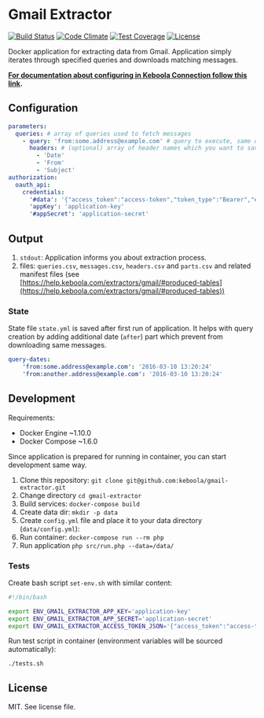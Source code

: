 # Gmail Extractor

[![Build Status](https://travis-ci.org/keboola/gmail-extractor.svg?branch=master)](https://travis-ci.org/keboola/gmail-extractor)
[![Code Climate](https://codeclimate.com/github/keboola/gmail-extractor/badges/gpa.svg)](https://codeclimate.com/github/keboola/gmail-extractor)
[![Test Coverage](https://codeclimate.com/github/keboola/gmail-extractor/badges/coverage.svg)](https://codeclimate.com/github/keboola/gmail-extractor/coverage)
[![License](https://img.shields.io/badge/license-MIT-blue.svg)](https://github.com/keboola/gmail-extractor/blob/master/LICENSE.md)

Docker application for extracting data from Gmail. Application simply iterates through specified
queries and downloads matching messages.

**[For documentation about configuring in Keboola Connection follow this link](https://help.keboola.com/extractors/gmail/).**

## Configuration

```yaml
parameters:
  queries: # array of queries used to fetch messages
    - query: 'from:some.address@example.com' # query to execute, same query format as in the Gmail search box
      headers: # (optional) array of header names which you want to save
        - 'Date'
        - 'From'
        - 'Subject'
authorization:
  oauth_api:
    credentials:
      '#data': '{"access_token":"access-token","token_type":"Bearer","expires_in":3600,"refresh_token":"refresh-token","created":1457455916}'
      'appKey': 'application-key'
      '#appSecret': 'application-secret'
```

## Output

1. `stdout`: Application informs you about extraction process.
2. files: `queries.csv`, `messages.csv`, `headers.csv` and `parts.csv` and related manifest files
(see [https://help.keboola.com/extractors/gmail/#produced-tables](https://help.keboola.com/extractors/gmail/#produced-tables))

### State

State file `state.yml` is saved after first run of application. It helps with query creation by adding
additional date (`after`) part which prevent from downloading same messages.

```yaml
query-dates:
    'from:some.address@example.com': '2016-03-10 13:20:24'
    'from:another.address@example.com': '2016-03-10 13:20:24'
```

## Development

Requirements:

- Docker Engine ~1.10.0
- Docker Compose ~1.6.0

Since application is prepared for running in container, you can start development same way.

1. Clone this repository: `git clone git@github.com:keboola/gmail-extractor.git`
2. Change directory `cd gmail-extractor`
3. Build services: `docker-compose build`
4. Create data dir: `mkdir -p data`
5. Create `config.yml` file and place it to your data directory (`data/config.yml`):
6. Run container: `docker-compose run --rm php`
7. Run application `php src/run.php --data=/data/`

### Tests

Create bash script `set-env.sh` with similar content:

```bash
#!/bin/bash

export ENV_GMAIL_EXTRACTOR_APP_KEY='application-key'
export ENV_GMAIL_EXTRACTOR_APP_SECRET='application-secret'
export ENV_GMAIL_EXTRACTOR_ACCESS_TOKEN_JSON='{"access_token":"access-token","token_type":"Bearer","expires_in":3600,"refresh_token":"refresh-token","created":1457455916}'
```

Run test script in container (environment variables will be sourced automatically):

```console
./tests.sh
```

## License

MIT. See license file.
